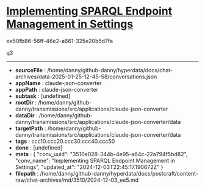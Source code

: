 # [Implementing SPARQL Endpoint Management in Settings](https://claude.ai/chat/3510e028-344b-4e95-a64c-22a794f5bd82)

ee50fb86-56ff-46e2-a661-325e20b5d7fa

q3

---

* **sourceFile** : /home/danny/github-danny/hyperdata/docs/chat-archives/data-2025-01-25-12-45-58/conversations.json
* **appName** : claude-json-converter
* **appPath** : claude-json-converter
* **subtask** : [undefined]
* **rootDir** : /home/danny/github-danny/transmissions/src/applications/claude-json-converter
* **dataDir** : /home/danny/github-danny/transmissions/src/applications/claude-json-converter/data
* **targetPath** : /home/danny/github-danny/transmissions/src/applications/claude-json-converter/data
* **tags** : ccc10.ccc20.ccc30.ccc40.ccc50
* **done** : [undefined]
* **meta** : {
  "conv_uuid": "3510e028-344b-4e95-a64c-22a794f5bd82",
  "conv_name": "Implementing SPARQL Endpoint Management in Settings",
  "updated_at": "2024-12-03T22:45:17.190672Z"
}
* **filepath** : /home/danny/github-danny/hyperdata/docs/postcraft/content-raw/chat-archives/md/3510/2024-12-03_ee5.md